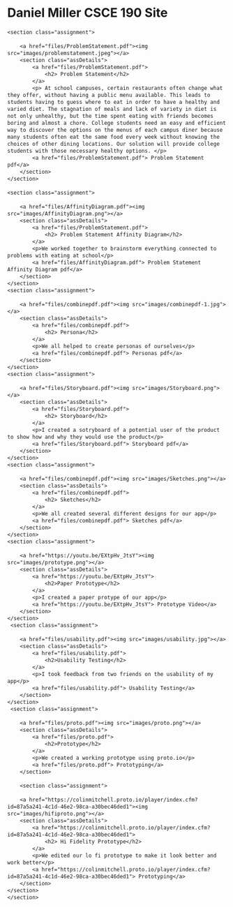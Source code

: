<html>
<body>
    <h1>Daniel Miller CSCE 190 Site</h1>

    <section class="assignment">

        <a href="files/ProblemStatement.pdf"><img src="images/problemstatement.jpeg"></a>
        <section class="assDetails">
            <a href="files/ProblemStatement.pdf">
                <h2> Problem Statement</h2>
            </a>
            <p> At school campuses, certain restaurants often change what they offer, without having a public menu available. This leads to students having to guess where to eat in order to have a healthy and varied diet. The stagnation of meals and lack of variety in diet is not only unhealthy, but the time spent eating with friends becomes boring and almost a chore. College students need an easy and efficient way to discover the options on the menus of each campus diner because many students often eat the same food every week without knowing the choices of other dining locations. Our solution will provide college students with those necessary healthy options. </p>
            <a href="files/ProblemStatement.pdf"> Problem Statement pdf</a>
        </section>
    </section>

    <section class="assignment">

        <a href="files/AffinityDiagram.pdf"><img src="images/AffinityDiagram.png"></a>
        <section class="assDetails">
            <a href="files/ProblemStatement.pdf">
                <h2> Problem Statement Affinity Diagram</h2>
            </a>
            <p>We worked together to brainstorm everything connected to problems with eating at school</p>
            <a href="files/AffinityDiagram.pdf"> Problem Statement Affinity Diagram pdf</a>
        </section>
    </section>
    <section class="assignment">

        <a href="files/combinepdf.pdf"><img src="images/combinepdf-1.jpg"></a>
        <section class="assDetails">
            <a href="files/combinepdf.pdf">
                <h2> Persona</h2>
            </a>
            <p>We all helped to create personas of ourselves</p>
            <a href="files/combinepdf.pdf"> Personas pdf</a>
        </section>
    </section>
    <section class="assignment">

        <a href="files/Storyboard.pdf"><img src="images/Storyboard.png"></a>
        <section class="assDetails">
            <a href="files/Storyboard.pdf">
                <h2> Storyboard</h2>
            </a>
            <p>I created a sotryboard of a potential user of the product to show how and why they would use the product</p>
            <a href="files/Storyboard.pdf"> Storyboard pdf</a>
        </section>
    </section>
    <section class="assignment">

        <a href="files/combinepdf.pdf"><img src="images/Sketches.png"></a>
        <section class="assDetails">
            <a href="files/combinepdf.pdf">
                <h2> Sketches</h2>
            </a>
            <p>We all created several different designs for our app</p>
            <a href="files/combinepdf.pdf"> Sketches pdf</a>
        </section>
    </section>
    <section class="assignment">

        <a href="https://youtu.be/EXtpHv_JtsY"><img src="images/prototype.png"></a>
        <section class="assDetails">
            <a href="https://youtu.be/EXtpHv_JtsY">
                <h2>Paper Prototype</h2>
            </a>
            <p>I created a paper protype of our app</p>
            <a href="https://youtu.be/EXtpHv_JtsY"> Prototype Video</a>
        </section>
    </section>
     <section class="assignment">

        <a href="files/usability.pdf"><img src="images/usability.jpg"></a>
        <section class="assDetails">
            <a href="files/usability.pdf">
                <h2>Usability Testing</h2>
            </a>
            <p>I took feedback from two friends on the usability of my app</p>
            <a href="files/usability.pdf"> Usability Testing</a>
        </section>
    </section>
     <section class="assignment">

        <a href="files/proto.pdf"><img src="images/proto.png"></a>
        <section class="assDetails">
            <a href="files/proto.pdf">
                <h2>Prototype</h2>
            </a>
            <p>We created a working prototype using proto.io</p>
            <a href="files/proto.pdf"> Prototyping</a>
        </section>
        
        <section class="assignment">

        <a href="https://colinmitchell.proto.io/player/index.cfm?id=87a5a241-4c1d-46e2-98ca-a30bec46ded1"><img src="images/hifiproto.png"></a>
        <section class="assDetails">
            <a href="https://colinmitchell.proto.io/player/index.cfm?id=87a5a241-4c1d-46e2-98ca-a30bec46ded1">
                <h2> Hi Fidelity Prototype</h2>
            </a>
            <p>We edited our lo fi prototype to make it look better and work better</p>
            <a href="https://colinmitchell.proto.io/player/index.cfm?id=87a5a241-4c1d-46e2-98ca-a30bec46ded1"> Prototyping</a>
        </section>
    </section>
    </section>
</body>
</html>
